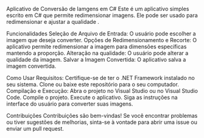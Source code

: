 Aplicativo de Conversão de Iamgens em C#
Este é um aplicativo simples escrito em C# que permite redimensionar imagens. Ele pode ser usado para redimensionar e ajustar a qualidade .

Funcionalidades
Seleção de Arquivo de Entrada: O usuário pode escolher a imagem que deseja converter.
Opções de Redimensionamento e Recorte: O aplicativo permite redimensionar a imagem para dimensões específicas mantendo a proporção.
Alteração na qualidade: O usuário pode alterar a qualidade da imagem.
Salvar a Imagem Convertida: O aplicativo salva a imagem convertida.

Como Usar
Requisitos:
Certifique-se de ter o .NET Framework instalado no seu sistema.
Clone ou baixe este repositório para o seu computador.
Compilação e Execução:
Abra o projeto no Visual Studio ou no Visual Studio Code.
Compile o projeto.
Execute o aplicativo.
Siga as instruções na interface do usuário para converter suas imagens.


Contribuições
Contribuições são bem-vindas! Se você encontrar problemas ou tiver sugestões de melhorias, sinta-se à vontade para abrir uma issue ou enviar um pull request.
